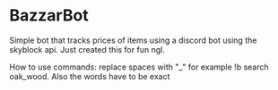 # BazzarBot
Simple bot that tracks prices of items using a discord bot using the skyblock api. Just created this for fun ngl.

How to use commands:
replace spaces with "_" for example !b search oak_wood. Also the words have to be exact
